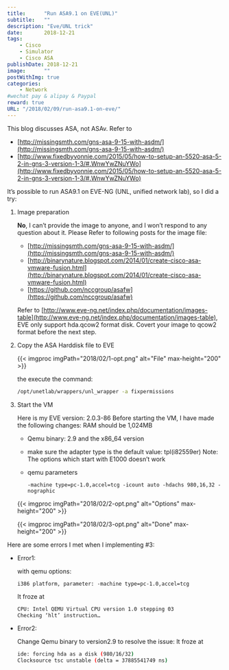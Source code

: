 ```yaml
---
title:      "Run ASA9.1 on EVE(UNL)"
subtitle:   ""
description: "Eve/UNL trick"
date:       2018-12-21
tags:
    - Cisco
    - Simulator
    - Cisco ASA
publishDate: 2018-12-21
image:      ""
postWithImg: true
categories:
    - Network
#wechat pay & alipay & Paypal
reward: true
URL: "/2018/02/09/run-asa9.1-on-eve/"
---
```

This blog discusses ASA, not ASAv. Refer to

* [http://missingsmth.com/gns-asa-9-15-with-asdm/](http://missingsmth.com/gns-asa-9-15-with-asdm/)
* [http://www.fixedbyvonnie.com/2015/05/how-to-setup-an-5520-asa-5-2-in-gns-3-version-1-3/#.WnwYwZNuYWo](http://www.fixedbyvonnie.com/2015/05/how-to-setup-an-5520-asa-5-2-in-gns-3-version-1-3/#.WnwYwZNuYWo)

It’s possible to run ASA9.1 on EVE-NG (UNL, unified network lab), so I did a try:

1. Image preparation

    **No**, I can’t provide the image to anyone, and I won’t respond to any question about it.
    Please Refer to following posts for the image file:
    * [http://missingsmth.com/gns-asa-9-15-with-asdm/](http://missingsmth.com/gns-asa-9-15-with-asdm/)
    * [http://binarynature.blogspot.com/2014/01/create-cisco-asa-vmware-fusion.html](http://binarynature.blogspot.com/2014/01/create-cisco-asa-vmware-fusion.html)
    * [https://github.com/nccgroup/asafw](https://github.com/nccgroup/asafw)

    Refer to [http://www.eve-ng.net/index.php/documentation/images-table](http://www.eve-ng.net/index.php/documentation/images-table), EVE only support hda.qcow2 format disk. Covert your image to qcow2 format before the next step.

2. Copy the ASA Harddisk file to EVE

    {{< imgproc imgPath="2018/02/1-opt.png" alt="File" max-height="200" >}}

    the execute the command:

    ~~~bash
    /opt/unetlab/wrappers/unl_wrapper -a fixpermissions
    ~~~

3. Start the VM

    Here is my EVE version: 2.0.3-86
    Before starting the VM, I have made the following changes:
     RAM should be 1,024MB
    * Qemu binary: 2.9 and the x86_64 version
    * make sure the adapter type is the default value: tpl(i82559er)
        Note: The options which start with E1000 doesn’t work
    * qemu parameters

        ~~~text
        -machine type=pc-1.0,accel=tcg -icount auto -hdachs 980,16,32 -nographic
        ~~~

    {{< imgproc imgPath="2018/02/2-opt.png" alt="Options" max-height="200" >}}

    {{< imgproc imgPath="2018/02/3-opt.png" alt="Done" max-height="200" >}}

Here are some errors I met when I implementing #3:

* Error1:

    with qemu options:
    ~~~text
    i386 platform, parameter: -machine type=pc-1.0,accel=tcg
    ~~~
    It froze at
    ~~~bash
    CPU: Intel QEMU Virtual CPU version 1.0 stepping 03
    Checking ‘hlt’ instruction…
    ~~~

* Error2:

    Change Qemu binary to version2.9 to resolve the issue: It froze at
    ~~~bash
    ide: forcing hda as a disk (980/16/32)
    Clocksource tsc unstable (delta = 37885541749 ns)
    ~~~
